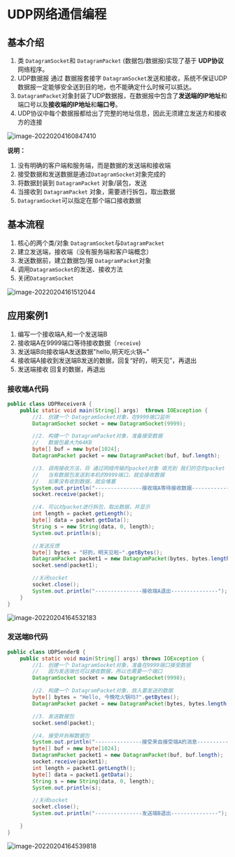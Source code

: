 # UDP网络通信编程

## 基本介绍

1. 类 `DatagramSocket`和 `DatagramPacket` (数据包/数据报)实现了基于 **UDP协议**网络程序。
2. UDP数据报 通过 数据报套接字 `DatagramSocket`发送和接收，系统不保证UDP数据报一定能够安全送到目的地，也不能确定什么时候可以抵达。
3. `DatagramPacket`对象封装了UDP数据报，在数据报中包含了**发送端的IP地址**和端口号以及**接收端的IP地址**和**端口号**。
4. UDP协议中每个数据报都给出了完整的地址信息，因此无须建立发送方和接收方的连接

![image-20220204160847410](https://s2.loli.net/2022/02/04/iX4b6UK1NBvDcWg.png)

**说明：**

1. 没有明确的客户端和服务端，而是数据的发送端和接收端
2. 接受数据和发送数据是通过`DatagramSocket`对象完成的
3. 将数据封装到 `DatagramPacket` 对象/装包，发送
4. 当接收到 `DatagramPacket` 对象，需要进行拆包，取出数据
5. `DatagramSocket`可以指定在那个端口接收数据

## 基本流程

1. 核心的两个类/对象 `DatagramSocket`与`DatagramPacket`
2. 建立发送端，接收端（没有服务端和客户端概念）
3. 发送数据前，建立数据包/报 `DatagramPacket`对象
4. 调用`DatagramSocket`的发送、接收方法
5. 关闭`DatagramSocket`

![image-20220204161512044](https://s2.loli.net/2022/02/04/bQonuhxt6P3B5mA.png)

## 应用案例1

1. 编写一个接收端A,和一个发送端B
2. 接收端A在9999端口等待接收数据（`receive`)
3. 发送端B向接收端A发送数据"hello,明天吃火锅~"
4. 接收端A接收到发送端B发送的数据，回复“好的，明天见”，再退出
5. 发送端接收 回复的数据，再退出

### 接收端A代码

```java
public class UDPReceiverA {
    public static void main(String[] args)  throws IOException {
        //1. 创建一个 DatagramSocket对象，在9999端口监听
        DatagramSocket socket = new DatagramSocket(9999);

        //2. 构建一个 DatagramPacket对象，准备接受数据
        //   数据包最大为64KB
        byte[] buf = new byte[1024];
        DatagramPacket packet = new DatagramPacket(buf, buf.length);

        //3. 调用接收方法，将 通过网络传输的packet对象 填充到 我们的空的packet
        //   当有数据包发送到本机的9999端口，就会接收数据
        //   如果没有收到数据，就会堵塞
        System.out.println("---------------接收端A等待接收数据---------------");
        socket.receive(packet);

        //4. 可以对packet进行拆包，取出数据，并显示
        int length = packet.getLength();
        byte[] data = packet.getData();
        String s = new String(data, 0, length);
        System.out.println(s);

        //发送反馈
        byte[] bytes = "好的，明天见啦~".getBytes();
        DatagramPacket packet1 = new DatagramPacket(bytes, bytes.length, InetAddress.getByName("192.168.0.109"), 9998);
        socket.send(packet1);

        //关闭socket
        socket.close();
        System.out.println("---------------接收端A退出---------------");
    }
}
```

![image-20220204164532183](https://s2.loli.net/2022/02/04/ZoYFDdGs9RzLWMh.png)

### 发送端B代码

```java
public class UDPSenderB {
    public static void main(String[] args) throws IOException {
        //1. 创建一个 DatagramSocket对象，准备在9999端口接受数据
        //   因为发送端也可以接收数据，所以也需要一个端口
        DatagramSocket socket = new DatagramSocket(9998);

        //2. 构建一个 DatagramPacket对象，放入要发送的数据
        byte[] bytes = "Hello, 今晚吃火锅吗?".getBytes();
        DatagramPacket packet = new DatagramPacket(bytes, bytes.length, InetAddress.getByName("192.168.0.109"), 9999);

        //3. 发送数据包
        socket.send(packet);

        //4. 接受并拆解数据包
        System.out.println("---------------接受来自接受端A的消息---------------");
        byte[] buf = new byte[1024];
        DatagramPacket packet1 = new DatagramPacket(buf, buf.length);
        socket.receive(packet1);
        int length = packet1.getLength();
        byte[] data = packet1.getData();
        String s = new String(data, 0, length);
        System.out.println(s);

        //关闭socket
        socket.close();
        System.out.println("---------------发送端B退出---------------");

    }
}
```

![image-20220204164539818](https://s2.loli.net/2022/02/04/rlmZe8cP7C9QV2j.png)

